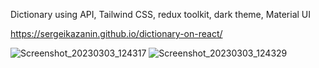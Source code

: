 Dictionary using API, Tailwind CSS, redux toolkit, dark theme, Material UI

https://sergeikazanin.github.io/dictionary-on-react/

![Screenshot_20230303_124317](https://user-images.githubusercontent.com/105712313/222641194-66e4f087-2426-48ff-bcf6-f87baafcd9b5.png)
![Screenshot_20230303_124329](https://user-images.githubusercontent.com/105712313/222641237-f8ab5987-de37-4915-9ed8-4a88641565b5.png)

